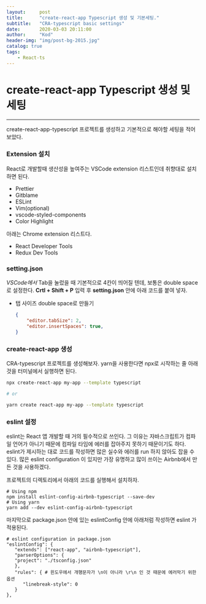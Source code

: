 ```yaml
---
layout:     post
title:      "create-react-app Typescript 생성 및 기본세팅."
subtitle:   "CRA-typescript basic settings"
date:       2020-03-03 20:11:00
author:     "Kod"
header-img: "img/post-bg-2015.jpg"
catalog: true
tags:
    - React-ts
---
```


# create-react-app Typescript 생성 및 세팅

---

create-react-app-typescript 프로젝트를 생성하고 기본적으로 해야할 세팅을 적어보았다.

### Extension  설치

React로 개발할때 생산성을 높여주는 VSCode extension 리스트인데 취향대로 설치하면 된다. 

* Prettier
* Gitblame
* ESLint
* Vim(optional)
* vscode-styled-components
* Color Highlight

아래는 Chrome extension 리스트다.

* React Developer Tools
* Redux Dev Tools

### setting.json

*VSCode에서* Tab을 눌렀을 때 기본적으로 4칸이 띄어질 텐데, 보통은 double space로 설정한다. **Crtl + Shift + P** 입력 후 **setting.json** 안에 아래 코드를 붙여 넣자.

* 탭 사이즈 double space로 만들기

  ```json
  {
      "editor.tabSize": 2,
      "editor.insertSpaces": true,
  }
  ```

### create-react-app 생성

CRA-typescript 프로젝트를 생성해보자.  yarn을 사용한다면 npx로 시작하는 줄 아래 것을 터미널에서 실행하면 된다.

```sh
npx create-react-app my-app --template typescript

# or

yarn create react-app my-app --template typescript
```

### eslint 설정

eslint는 React 앱 개발할 때 거의 필수적으로 쓰인다. 그 이유는 자바스크립트가 컴파일 언어가 아니기 때문에 컴파일 타임에 에러를 잡아주지 못하기 때문이기도 하다. eslint가 제시하는 대로 코드를 작성하면 많은 실수와 에러를 run 하지 않아도 잡을 수 있다. 많은 eslint configuration 이 있지만 가장 유명하고 많이 쓰이는 Airbnb에서 만든 것을 사용하겠다.

프로젝트의 디렉토리에서 아래의 코드를 실행해서 설치하자.

```shell
# Using npm
npm install eslint-config-airbnb-typescript --save-dev
# Using yarn
yarn add --dev eslint-config-airbnb-typescript
```

마지막으로 package.json 안에 있는 eslintConfig 안에 아래처럼 작성하면 eslint 가 적용된다.

```shell
# eslint configuration in package.json
"eslintConfig": {
   "extends": ["react-app", "airbnb-typescript"],
   "parserOptions": {
   "project": "./tsconfig.json"
   },
   "rules": { # 윈도우에서 개행문자가 \n이 아니라 \r\n 인 것 때문에 에러막기 위한 옵션 
      "linebreak-style": 0
   }
},
```

